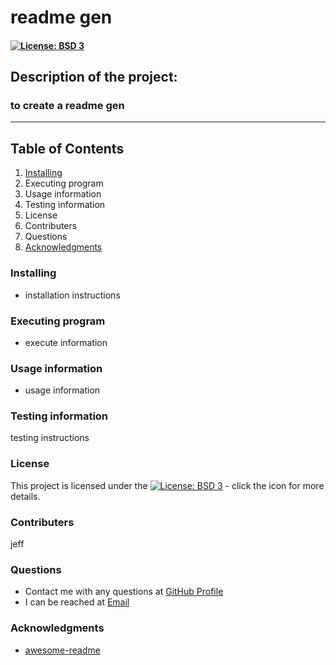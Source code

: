 
# readme gen

####  [![License: BSD 3](https://img.shields.io/badge/License-BSD_3--Clause-blue.svg)](https://opensource.org/licenses/BSD-3-Clause)

## Description of the project:
### to create a readme gen

---
## **Table of Contents**
1. [Installing](#Installing)
1. Executing program
1. Usage information
1. Testing information
1. License
1. Contributers
1. Questions
1. [Acknowledgments](#acknowledgments)

### Installing

* installation instructions

### Executing program

* execute information

### Usage information

* usage information

### Testing information

testing instructions

### License

This project is licensed under the  [![License: BSD 3](https://img.shields.io/badge/License-BSD_3--Clause-blue.svg)](https://opensource.org/licenses/BSD-3-Clause)  - click the icon for more details.

### Contributers

jeff 

### Questions

* Contact me with any questions at [GitHub Profile](https://github.com/jeff-t-schmidt)
* I can be reached at [Email](mailto:jeff@jeff.com)

### Acknowledgments

* [awesome-readme](https://github.com/Rufasa85/)

        